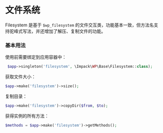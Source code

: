 # 文件系统

Filesystem 是基于 `$wp_filesystem` 的文件交互类，功能基本一致，但方法名支持驼峰式写法，并还增加了解压、复制文件的功能。

### 基本用法

使用前需要绑定到应用容器中：

```php
 $app->singleton('filesystem', \Impack\WP\Base\Filesystem::class);
```

获取文件大小：

```php
$app->make('filesystem')->size();
```

复制目录：

```php
$app->make('filesystem')->copyDir($from, $to);
```

获得实例的所有方法：

```php
$methods = $app->make('filesystem')->getMethods();
```
